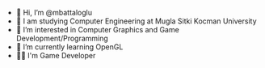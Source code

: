 - 👋 Hi, I’m @mbattaloglu
- 🏫 I am studying Computer Engineering at Mugla Sitki Kocman University
- 👀 I’m interested in Computer Graphics and Game Development/Programming
- 🌱 I’m currently learning OpenGL
- 👨‍💻 I'm Game Developer 

